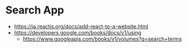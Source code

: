 Search App
==========

- https://ja.reactjs.org/docs/add-react-to-a-website.html
- https://developers.google.com/books/docs/v1/using
  - https://www.googleapis.com/books/v1/volumes?q=search+terms
